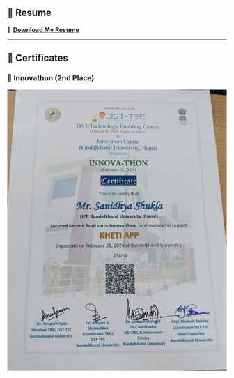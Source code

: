 ## 📄 Resume  
🔗 **[Download My Resume](https://raw.githubusercontent.com/Sanidhya46/Certificates/main/Sanidhya_Shukla_Resume%20(2).pdf)**

---

## 🏅 Certificates

### 🥈 Innovathon (2nd Place)
![Innovathon Certificate](https://raw.githubusercontent.com/Sanidhya46/Certificates/refs/heads/main/91ce181e-d08e-4d96-a64e-0c4d1ea12724.jpg)
